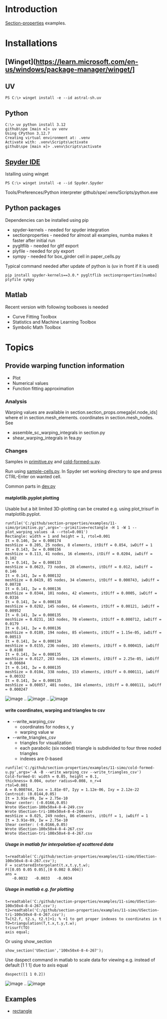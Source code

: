 # Introduction
[Section-properties](https://github.com/robbievanleeuwen/section-properties) examples.

# Installations

## [Winget](https://learn.microsoft.com/en-us/windows/package-manager/winget/]

## UV
```
PS C:\> winget install -e --id astral-sh.uv
```

## Python
```
C:\> uv python install 3.12
github\spe [main ≡]> uv venv
Using CPython 3.12.7
Creating virtual environment at: .venv
Activate with: .venv\Scripts\activate
github\spe [main ≡]> .venv\Scripts\activate
```

## [Spyder IDE](https://www.spyder-ide.org/)
Istalling using winget
```
PS C:\> winget install -e --id Spyder.Spyder
```
Tools/Preferences/Python interpreter github/spe/.venv/Scripts/python.exe

## Python packages

Dependencies can be installed using pip
 * spyder-kernels - needed for spyder integration
 * sectionproperties - needed for almost all examples, numba makes it faster after initial run
 * pygltflib - needed for gltf export
 * plyfile - needed for ply export
 * sympy - needed for  box_girder cell in paper_cells.py

Typical command needed after update of python is (uv in front if it is used)
```
pip install spyder-kernels==3.0.* pygltflib sectionproperties[numba] plyfile sympy
```

## Matlab

Recent version with following toolboxes is needed
 * Curve Fitting Toolbox
 * Statistics and Machine Learning Toolbox
 * Symbolic Math Toolbox


# Topics

## Provide warping function information
 * Plot
 * Numerical values
 * Function fitting approximation

### Analysis
Warping values are available in section.section_props.omega\[el.node_ids\] where el in section.mesh_elements.
coordinates in section.mesh_nodes.
See 
 * assemble_sc_warping_integrals in section.py
 * shear_warping_integrals in fea.py

### Changes
Samples in [primitive.py](primitive.py) and [cold-formed-u.py](cold-formed-u.py).

Run using [sample-cells.py](sample-cells.py).
In Spyder set working directory to spe and press CTRL-Enter on wanted cell.


Common parts in [dev.py](simo/dev.py)

#### matplotlib.pyplot plotting
Usable but a bit limited 3D-plotting can be created e.g. using plot_trisurf in matplotlib.pyplot.

```
runfile('C:/github/section-properties/examples/11-simo/primitive.py',args='--primitive=rectangle -H 1 -W 1 --plot_warping_values -A --rtol=0.001')
Rectangle: width = 1 and height = 1, rtol=0.001
It = 0.146, Iw = 0.000174
meshSize = 0.205, 25 nodes, 8 elements, itDiff = 0.854, iwDiff = 1
It = 0.143, Iw = 0.000156
meshSize = 0.113, 41 nodes, 16 elements, itDiff = 0.0204, iwDiff = 0.102
It = 0.141, Iw = 0.000133
meshSize = 0.0623, 73 nodes, 28 elements, itDiff = 0.012, iwDiff = 0.146
It = 0.141, Iw = 0.000132
meshSize = 0.0419, 85 nodes, 34 elements, itDiff = 0.000743, iwDiff = 0.00728
It = 0.141, Iw = 0.000136
meshSize = 0.0344, 101 nodes, 42 elements, itDiff = 0.0005, iwDiff = 0.0316
It = 0.141, Iw = 0.000138
meshSize = 0.0282, 145 nodes, 64 elements, itDiff = 0.00121, iwDiff = 0.00952
It = 0.141, Iw = 0.000135
meshSize = 0.0231, 163 nodes, 70 elements, itDiff = 0.000712, iwDiff = 0.0179
It = 0.141, Iw = 0.000136
meshSize = 0.0189, 194 nodes, 85 elements, itDiff = 1.15e-05, iwDiff = 0.00513
It = 0.141, Iw = 0.000134
meshSize = 0.0155, 236 nodes, 103 elements, itDiff = 0.000415, iwDiff = 0.0108
It = 0.141, Iw = 0.000135
meshSize = 0.0127, 283 nodes, 126 elements, itDiff = 2.25e-05, iwDiff = 0.00604
It = 0.141, Iw = 0.000135
meshSize = 0.0104, 338 nodes, 153 elements, itDiff = 0.000111, iwDiff = 0.00332
It = 0.141, Iw = 0.000135
meshSize = 0.00857, 401 nodes, 184 elements, itDiff = 0.000111, iwDiff = 0.000247
```
![image](https://user-images.githubusercontent.com/1210784/218270574-bd96f8fc-b424-4c5c-8935-d090531b7151.png)
..
![image](https://user-images.githubusercontent.com/1210784/218270602-a13d46d0-77de-4c03-9ace-ee667b0cd00b.png)
..
![image](https://user-images.githubusercontent.com/1210784/218270622-84012158-5339-4198-954f-d338a41e3022.png)

#### write coordinates, warping and triangles to csv 
 * --write_warping_csv
   * coordinates for nodes x, y 
   * warping value w 
 * --write_triangles_csv
   * triangles for visualization
   * each parabolic (six noded) triangle is subdivided to four three noded triangles 
   * indexes are 0-based
```
runfile('C:/github/section-properties/examples/11-simo/cold-formed-u.py',args='-A -B --write_warping_csv --write_triangles_csv')
Cold-formed-U: width = 0.05, height = 0.1,
thickness= 0.004, outer radius=0.008, n_r=4
rtol=0.001
A = 0.000744, Ixx = 1.81e-07, Iyy = 1.12e-06, Ixy = 2.12e-22
Centroid: (0.0144,0.05)
It = 3.91e-09, Iw = 2.75e-10
Shear center: (-0.0166,0.05)
Wrote USection-100x50x4-8-4-249.csv
Wrote USection-tri-100x50x4-8-4-249.csv
meshSize = 0.025, 249 nodes, 86 elements, itDiff = 1, iwDiff = 1
It = 3.91e-09, Iw = 2.75e-10
Shear center: (-0.0166,0.05)
Wrote USection-100x50x4-8-4-267.csv
Wrote USection-tri-100x50x4-8-4-267.csv
```
##### Usage in matlab for interpolation of scattered data
```
t=readtable('C:/github/section-properties/examples/11-simo/USection-100x50x4-8-4-267.csv');
F = scatteredInterpolant(t.x,t.y,t.w);
F([0.05 0.05 0.05],[0 0.002 0.004])
ans =
   -0.0032   -0.0033   -0.0034
```

##### Usage in matlab e.g. for plotting
```
t=readtable('C:/github/section-properties/examples/11-simo/USection-100x50x4-8-4-267.csv');
t2=readtable('C:/github/section-properties/examples/11-simo/USection-tri-100x50x4-8-4-267.csv');
T=[t2.f, t2.s, t2.t]+1; % +1 to get proper indexes to coordinates in t
TO=triangulation(T,t.x,t.y,t.w);
trisurf(TO)
axis equal;
```
Or using show_section
```
show_section('USection','100x50x4-8-4-267');
```
Use daspect command in matlab to scale data for viewing e.g. instead of default [1 1 1] due to axis equal
```
daspect([1 1 0.2])
```
![image](https://user-images.githubusercontent.com/1210784/181523464-fcfa25a5-6be3-4f1d-bf58-70d1d6397418.png)
..
![image](https://user-images.githubusercontent.com/1210784/181523584-a583d1db-8aca-4058-a63b-55e7a41bbb1d.png)

## Examples

  * [rectangle](rectangle.md)
